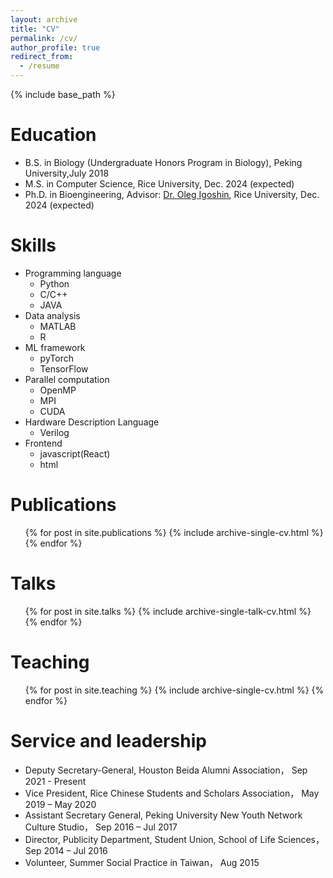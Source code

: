 ```yaml
---
layout: archive
title: "CV"
permalink: /cv/
author_profile: true
redirect_from:
  - /resume
---
```


{% include base_path %}

Education
======
* B.S. in Biology (Undergraduate Honors Program in Biology), Peking University,July 2018
* M.S. in Computer Science, Rice University, Dec. 2024 (expected)
* Ph.D. in Bioengineering, Advisor: [Dr. Oleg Igoshin](https://igoshin.rice.edu/), Rice University, Dec. 2024 (expected)
  
Skills
======
* Programming language
  * Python
  * C/C++
  * JAVA 
* Data analysis
  * MATLAB
  * R
* ML framework
  * pyTorch
  * TensorFlow
* Parallel computation
  * OpenMP
  * MPI
  * CUDA
* Hardware Description Language
  * Verilog
* Frontend
  * javascript(React)
  * html

 
Publications
======
  <ul>{% for post in site.publications %}
    {% include archive-single-cv.html %}
  {% endfor %}</ul>
  
Talks
======
  <ul>{% for post in site.talks %}
    {% include archive-single-talk-cv.html %}
  {% endfor %}</ul>
  
Teaching
======
  <ul>{% for post in site.teaching %}
    {% include archive-single-cv.html %}
  {% endfor %}</ul>
  
Service and leadership
======
* Deputy Secretary-General, Houston Beida Alumni Association，  Sep 2021 - Present
* Vice President, Rice Chinese Students and Scholars Association，  May 2019 – May 2020
* Assistant Secretary General, Peking University New Youth Network Culture Studio，  Sep 2016 – Jul 2017
* Director, Publicity Department, Student Union, School of Life Sciences，  Sep 2014 – Jul 2016
* Volunteer, Summer Social Practice in Taiwan，  Aug 2015
